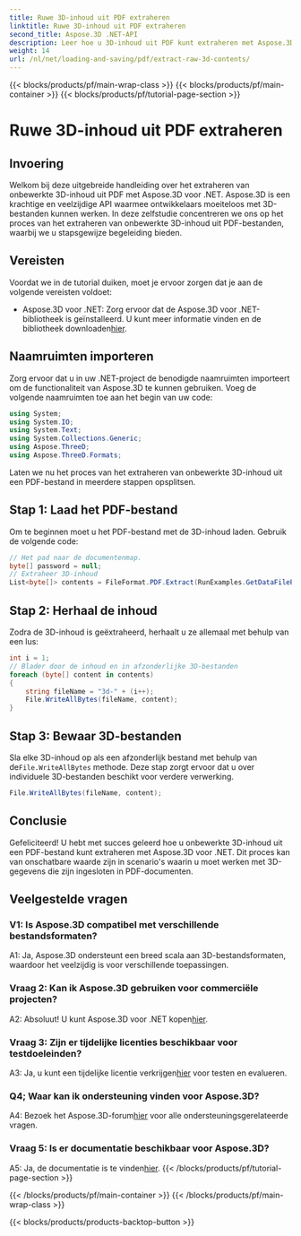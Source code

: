 ```yaml
---
title: Ruwe 3D-inhoud uit PDF extraheren
linktitle: Ruwe 3D-inhoud uit PDF extraheren
second_title: Aspose.3D .NET-API
description: Leer hoe u 3D-inhoud uit PDF kunt extraheren met Aspose.3D voor .NET. Stapsgewijze handleiding met codevoorbeelden.
weight: 14
url: /nl/net/loading-and-saving/pdf/extract-raw-3d-contents/
---
```


{{< blocks/products/pf/main-wrap-class >}}
{{< blocks/products/pf/main-container >}}
{{< blocks/products/pf/tutorial-page-section >}}

# Ruwe 3D-inhoud uit PDF extraheren

## Invoering

Welkom bij deze uitgebreide handleiding over het extraheren van onbewerkte 3D-inhoud uit PDF met Aspose.3D voor .NET. Aspose.3D is een krachtige en veelzijdige API waarmee ontwikkelaars moeiteloos met 3D-bestanden kunnen werken. In deze zelfstudie concentreren we ons op het proces van het extraheren van onbewerkte 3D-inhoud uit PDF-bestanden, waarbij we u stapsgewijze begeleiding bieden.

## Vereisten

Voordat we in de tutorial duiken, moet je ervoor zorgen dat je aan de volgende vereisten voldoet:

-  Aspose.3D voor .NET: Zorg ervoor dat de Aspose.3D voor .NET-bibliotheek is geïnstalleerd. U kunt meer informatie vinden en de bibliotheek downloaden[hier](https://releases.aspose.com/3d/net/).

## Naamruimten importeren

Zorg ervoor dat u in uw .NET-project de benodigde naamruimten importeert om de functionaliteit van Aspose.3D te kunnen gebruiken. Voeg de volgende naamruimten toe aan het begin van uw code:

```csharp
using System;
using System.IO;
using System.Text;
using System.Collections.Generic;
using Aspose.ThreeD;
using Aspose.ThreeD.Formats;
```

Laten we nu het proces van het extraheren van onbewerkte 3D-inhoud uit een PDF-bestand in meerdere stappen opsplitsen.

## Stap 1: Laad het PDF-bestand

Om te beginnen moet u het PDF-bestand met de 3D-inhoud laden. Gebruik de volgende code:

```csharp
// Het pad naar de documentenmap.
byte[] password = null;
// Extraheer 3D-inhoud
List<byte[]> contents = FileFormat.PDF.Extract(RunExamples.GetDataFilePath("House_Design.pdf"), password);
```

## Stap 2: Herhaal de inhoud

Zodra de 3D-inhoud is geëxtraheerd, herhaalt u ze allemaal met behulp van een lus:

```csharp
int i = 1;
// Blader door de inhoud en in afzonderlijke 3D-bestanden
foreach (byte[] content in contents)
{
    string fileName = "3d-" + (i++);
    File.WriteAllBytes(fileName, content);
}
```

## Stap 3: Bewaar 3D-bestanden

 Sla elke 3D-inhoud op als een afzonderlijk bestand met behulp van de`File.WriteAllBytes` methode. Deze stap zorgt ervoor dat u over individuele 3D-bestanden beschikt voor verdere verwerking.

```csharp
File.WriteAllBytes(fileName, content);
```

## Conclusie

Gefeliciteerd! U hebt met succes geleerd hoe u onbewerkte 3D-inhoud uit een PDF-bestand kunt extraheren met Aspose.3D voor .NET. Dit proces kan van onschatbare waarde zijn in scenario's waarin u moet werken met 3D-gegevens die zijn ingesloten in PDF-documenten.

## Veelgestelde vragen

### V1: Is Aspose.3D compatibel met verschillende bestandsformaten?

A1: Ja, Aspose.3D ondersteunt een breed scala aan 3D-bestandsformaten, waardoor het veelzijdig is voor verschillende toepassingen.

### Vraag 2: Kan ik Aspose.3D gebruiken voor commerciële projecten?

 A2: Absoluut! U kunt Aspose.3D voor .NET kopen[hier](https://purchase.aspose.com/buy).

### Vraag 3: Zijn er tijdelijke licenties beschikbaar voor testdoeleinden?

 A3: Ja, u kunt een tijdelijke licentie verkrijgen[hier](https://purchase.aspose.com/temporary-license/) voor testen en evalueren.

### Q4; Waar kan ik ondersteuning vinden voor Aspose.3D?

 A4: Bezoek het Aspose.3D-forum[hier](https://forum.aspose.com/c/3d/18) voor alle ondersteuningsgerelateerde vragen.

### Vraag 5: Is er documentatie beschikbaar voor Aspose.3D?

 A5: Ja, de documentatie is te vinden[hier](https://reference.aspose.com/3d/net/).
{{< /blocks/products/pf/tutorial-page-section >}}

{{< /blocks/products/pf/main-container >}}
{{< /blocks/products/pf/main-wrap-class >}}

{{< blocks/products/products-backtop-button >}}
